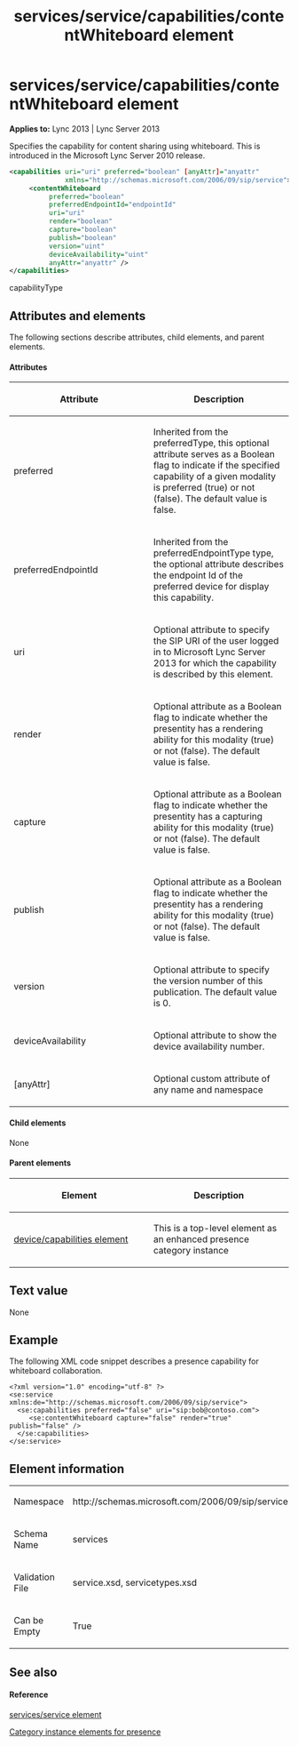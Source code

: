 ﻿---
title: services/service/capabilities/contentWhiteboard element
TOCTitle: services/service/capabilities/contentWhiteboard element
ms:assetid: a4658d18-0e23-4e19-8b6d-ac2c5d08423b
ms:mtpsurl: https://msdn.microsoft.com/library/Dn454795(v=office.15)
ms:contentKeyID: 57093778
ms.date: 07/24/2014
mtps_version: v=office.15
dev_langs:
- xml
---

# services/service/capabilities/contentWhiteboard element


**Applies to:** Lync 2013 | Lync Server 2013

Specifies the capability for content sharing using whiteboard. This is introduced in the Microsoft Lync Server 2010 release.

```xml
<capabilities uri="uri" preferred="boolean" [anyAttr]="anyattr" 
              xmlns="http://schemas.microsoft.com/2006/09/sip/service">
     <contentWhiteboard 
          preferred="boolean" 
          preferredEndpointId="endpointId"
          uri="uri" 
          render="boolean" 
          capture="boolean" 
          publish="boolean"
          version="uint" 
          deviceAvailability="uint" 
          anyAttr="anyattr" />
</capabilities>
```

capabilityType

## Attributes and elements

The following sections describe attributes, child elements, and parent elements.

#### Attributes

<table>
<colgroup>
<col style="width: 50%" />
<col style="width: 50%" />
</colgroup>
<thead>
<tr class="header">
<th><p>Attribute</p></th>
<th><p>Description</p></th>
</tr>
</thead>
<tbody>
<tr class="odd">
<td><p>preferred</p></td>
<td><p>Inherited from the preferredType, this optional attribute serves as a Boolean flag to indicate if the specified capability of a given modality is preferred (true) or not (false). The default value is false.</p></td>
</tr>
<tr class="even">
<td><p>preferredEndpointId</p></td>
<td><p>Inherited from the preferredEndpointType type, the optional attribute describes the endpoint Id of the preferred device for display this capability.</p></td>
</tr>
<tr class="odd">
<td><p>uri</p></td>
<td><p>Optional attribute to specify the SIP URI of the user logged in to Microsoft Lync Server 2013 for which the capability is described by this element.</p></td>
</tr>
<tr class="even">
<td><p>render</p></td>
<td><p>Optional attribute as a Boolean flag to indicate whether the presentity has a rendering ability for this modality (true) or not (false). The default value is false.</p></td>
</tr>
<tr class="odd">
<td><p>capture</p></td>
<td><p>Optional attribute as a Boolean flag to indicate whether the presentity has a capturing ability for this modality (true) or not (false). The default value is false.</p></td>
</tr>
<tr class="even">
<td><p>publish</p></td>
<td><p>Optional attribute as a Boolean flag to indicate whether the presentity has a rendering ability for this modality (true) or not (false). The default value is false.</p></td>
</tr>
<tr class="odd">
<td><p>version</p></td>
<td><p>Optional attribute to specify the version number of this publication. The default value is 0.</p></td>
</tr>
<tr class="even">
<td><p>deviceAvailability</p></td>
<td><p>Optional attribute to show the device availability number.</p></td>
</tr>
<tr class="odd">
<td><p>[anyAttr]</p></td>
<td><p>Optional custom attribute of any name and namespace</p></td>
</tr>
</tbody>
</table>


#### Child elements

None

#### Parent elements

<table>
<colgroup>
<col style="width: 50%" />
<col style="width: 50%" />
</colgroup>
<thead>
<tr class="header">
<th><p>Element</p></th>
<th><p>Description</p></th>
</tr>
</thead>
<tbody>
<tr class="odd">
<td><p><a href="device-capabilities-element.md">device/capabilities element</a></p></td>
<td><p>This is a top-level element as an enhanced presence category instance</p></td>
</tr>
</tbody>
</table>


## Text value

None

## Example

The following XML code snippet describes a presence capability for whiteboard collaboration.

    <?xml version="1.0" encoding="utf-8" ?>
    <se:service xmlns:de="http://schemas.microsoft.com/2006/09/sip/service"> 
      <se:capabilities preferred="false" uri="sip:bob@contoso.com">
         <se:contentWhiteboard capture="false" render="true" publish="false" />
      </se:capabilities>
    </se:service>

## Element information

<table>
<colgroup>
<col style="width: 50%" />
<col style="width: 50%" />
</colgroup>
<tbody>
<tr class="odd">
<td><p>Namespace</p></td>
<td><p>http://schemas.microsoft.com/2006/09/sip/service</p></td>
</tr>
<tr class="even">
<td><p>Schema Name</p></td>
<td><p>services</p></td>
</tr>
<tr class="odd">
<td><p>Validation File</p></td>
<td><p>service.xsd, servicetypes.xsd</p></td>
</tr>
<tr class="even">
<td><p>Can be Empty</p></td>
<td><p>True</p></td>
</tr>
</tbody>
</table>


## See also

#### Reference

[services/service element](services-service-element.md)

[Category instance elements for presence](category-instance-elements-for-presence.md)

